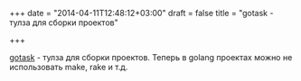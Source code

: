 +++
date = "2014-04-11T12:48:12+03:00"
draft = false
title = "gotask - тулза для сборки проектов"

+++

<p><a href="https://github.com/jingweno/gotask">gotask</a>&nbsp;- тулза для сборки проектов. Теперь в golang проектах можно не использовать make, rake и т.д.</p>


